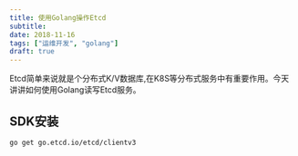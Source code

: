 ```yaml
---
title: 使用Golang操作Etcd
subtitle: 
date: 2018-11-16
tags: ["运维开发", "golang"]
draft: true
---
```


Etcd简单来说就是个分布式K/V数据库,在K8S等分布式服务中有重要作用。今天讲讲如何使用Golang读写Etcd服务。

<!--more-->

## SDK安装
```shell
go get go.etcd.io/etcd/clientv3
```
